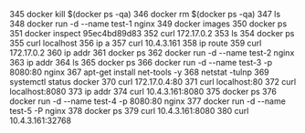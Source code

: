 345  docker kill $(docker ps -qa)
  346  docker rm $(docker ps -qa)
  347  ls
  348  docker run -d --name test-1 nginx
  349  docker images
  350  docker ps
  351  docker inspect 95ec4bd89d83
  352  curl 172.17.0.2
  353  ls
  354  docker ps
  355  curl localhost
  356  ip a
  357  curl 10.4.3.161
  358  ip route
  359  curl 172.17.0.2
  360  ip addr
  361  docker ps
  362  docker run -d --name test-2 nginx
  363  ip addr
  364  ls
  365  docker ps
  366  docker run -d --name test-3 -p 8080:80  nginx
  367  apt-get install net-tools -y
  368  netstat -tulnp
  369  systemctl status docker
  370  curl 172.17.0.4:80
  371  curl localhost:80
  372  curl localhost:8080
  373  ip addr
  374  curl 10.4.3.161:8080
  375  docker ps
  376  docker run -d --name test-4 -p 8080:80  nginx
  377  docker run -d --name test-5 -P  nginx
  378  docker ps
  379  curl 10.4.3.161:8080
  380  curl 10.4.3.161:32768

